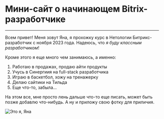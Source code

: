 # Мини-сайт о начинающем Bitrix-разработчике

__________________________________________

Всем привет! Меня зовут Яна, я прохожку курс в Нетологии Битрикс-разработчик с ноября 2023 года. Надеюсь, что *я буду классным разработчиком*! 

Кроме этого я еще много чем занимаюсь, а именно:
1. Работаю в продажах, продаю айти продукты
2. Учусь в Синергиия на full-stack разработчика
3. Играю в баскетбол, хожу на тренажерку
4. Делаю сайтики на Тильда
5. Еще что-то, забыла...

На этом все, мне просто лень дальше что-то еще писать, может быть позже добавлю что-нибудь. А ну и приложу свою фотку для приличия. 

![Это я, Яна](file:///C:/Users/Яна/OneDrive/Рабочий%20стол/B6s8PZE6ttw.jpg)








